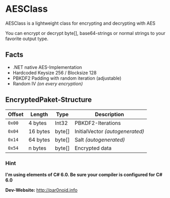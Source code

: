﻿# AESClass
AESClass is a lightweight class for encrypting and decrypting with AES

You can encrypt or decrypt byte[], base64-strings or normal strings to your favorite output type. 


## Facts

- .NET native AES-Implementation
- Hardcoded Keysize 256 / Blocksize 128
- PBKDF2 Padding with random iteration (adjustable)
- Random IV *(on every encryption)*


## EncryptedPaket-Structure

| Offset | Length | Type | Description |
| --- | --- | --- | --- |
| `0x00` | 4 bytes | Int32 | PBKDF2-Iterations |
| `0x04` | 16 bytes | byte[] | InitialVector *(autogenerated)* |
| `0x14` | 64 bytes | byte[] | Salt *(autogenerated)* |
| `0x54` | n bytes | byte[] | Encrypted data |


### Hint

**I'm using elements of C# 6.0. Be sure your compiler is configured for C# 6.0**

**Dev-Website:** http://par0noid.info
